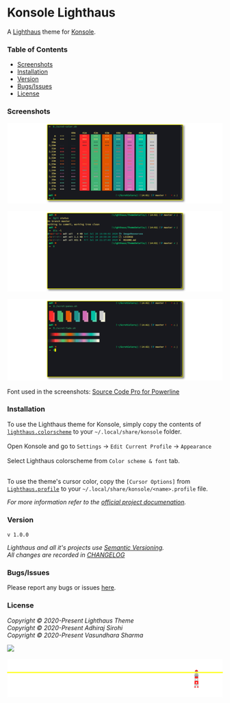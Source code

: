 # Konsole Lighthaus
A [Lighthaus](https://github.com/lighthaus-theme/lighthaus) theme for [Konsole](https://konsole.kde.org/).

### Table of Contents
- [Screenshots](#screenshots)
- [Installation](#installation)
- [Version](#version)
- [Bugs/Issues](#bugs/issues)
- [License](#license)

### Screenshots

<p align="center"><img src="https://raw.githubusercontent.com/lighthaus-theme/konsole/master/konsole-01.png"><p>

<p align="center"><img src="https://raw.githubusercontent.com/lighthaus-theme/konsole/master/konsole-02.png"><p>

<p align="center"><img src="https://raw.githubusercontent.com/lighthaus-theme/konsole/master/konsole-03.png"><p>

Font used in the screenshots: [Source Code Pro for Powerline](https://github.com/powerline/fonts/tree/master/SourceCodePro)

### Installation
To use the Lighthaus theme for Konsole, simply copy the contents of [`lighthaus.colorscheme`](https://github.com/lighthaus-theme/konsole/blob/master/src/lighthaus.colorscheme) to your `~/.local/share/konsole` folder. <br>
<br>
Open Konsole and go to `Settings` → `Edit Current Profile` → `Appearance` <br>
<br>
Select  Lighthaus colorscheme from `Color scheme & font` tab. <br>
<br>

To use the theme's cursor color, copy the `[Cursor Options]` from [`Lighthaus.profile`](https://github.com/lighthaus-theme/konsole/blob/master/src/Lighthaus.profile) to your `~/.local/share/konsole/<name>.profile` file.

_For more information refer to the [official project documenation](https://docs.kde.org/trunk5/en/applications/konsole/index.html)._

### Version
```
v 1.0.0
```

_Lighthaus and all it's projects use [Semantic Versioning](https://semver.org/)._ <br/>
_All changes are recorded in [CHANGELOG](https://github.com/lighthaus-theme/konsole/blob/master/CHANGELOG.md)_

### Bugs/Issues
Please report any bugs or issues [here](https://github.com/lighthaus-theme/konsole/issues).

### License 

_Copyright © 2020-Present Lighthaus Theme_<br>
_Copyright © 2020-Present Adhiraj Sirohi_<br>
_Copyright © 2020-Present Vasundhara Sharma_

<p align="left"><a href="https://github.com/lighthaus-theme/konsole/blob/master/LICENSE"><img src="https://img.shields.io/static/v1.svg??style=flat&logo=appveyore&label=License&message=MIT&colorA=1C918A&colorB=50C16E"/></a></p>

<p align="center"><img src="https://raw.githubusercontent.com/lighthaus-theme/lighthaus/9e5cf66db03fc3e183e6cfbf7c4c04263a4f23df/ImageResources/lighthaus-border.svg"><p>

